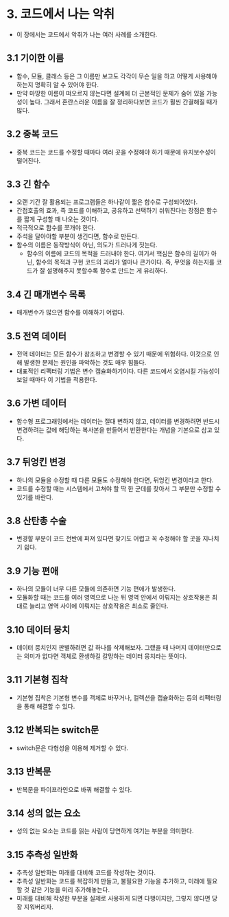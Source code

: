 # 3. 코드에서 나는 악취

- 이 장에서는 코드에서 악취가 나는 여러 사례를 소개한다.

## 3.1 기이한 이름

- 함수, 모듈, 클래스 등은 그 이름만 보고도 각각이 무슨 일을 하고 어떻게 사용해야하는지 명확히 알 수 있어야 한다.
- 만약 마땅한 이름이 떠오르지 않는다면 설계에 더 근본적인 문제가 숨어 있을 가능성이 높다. 그래서 혼란스러운 이름을 잘 정리하다보면 코드가 훨씬 간결해질 때가 많다.

## 3.2 중복 코드

- 중복 코드는 코드를 수정할 때마다 여러 곳을 수정해야 하기 때문에 유지보수성이 떨어진다.

## 3.3 긴 함수

- 오랜 기간 잘 활용되는 프로그램들은 하나같이 짧은 함수로 구성되어있다.
- 간접호출의 효과, 즉 코드를 이해하고, 공유하고 선택하기 쉬워진다는 장점은 함수를 짧게 구성할 때 나오는 것이다.
- 적극적으로 함수를 쪼개야 한다.
- 주석을 달아야할 부분이 생긴다면, 함수로 만든다.
- 함수의 이름은 동작방식이 아닌, 의도가 드러나게 짓는다.
  - 함수의 이름에 코드의 목적을 드러내야 한다. 여기서 핵심은 함수의 길이가 아닌, 함수의 목적과 구현 코드의 괴리가 얼마나 큰가이다. 즉, 무엇을 하는지를 코드가 잘 설명해주지 못할수록 함수로 만드는 게 유리하다.

## 3.4 긴 매개변수 목록

- 매개변수가 많으면 함수를 이해하기 어렵다.

## 3.5 전역 데이터

- 전역 데이터는 모든 함수가 참조하고 변경할 수 있기 때문에 위험하다. 이것으로 인해 발생한 문제는 원인을 파악하는 것도 매우 힘들다.
- 대표적인 리팩터링 기법은 변수 캡슐화하기이다. 다른 코드에서 오염시킬 가능성이 보일 때마다 이 기법을 적용한다.

## 3.6 가변 데이터

- 함수형 프로그래밍에서는 데이터는 절대 변하지 않고, 데이터를 변경하려면 반드시 변경하려는 값에 해당하는 복사본을 만들어서 반환한다는 개념을 기본으로 삼고 있다.

## 3.7 뒤엉킨 변경

- 하나의 모듈을 수정할 때 다른 모듈도 수정해야 한다면, 뒤엉킨 변경이라고 한다.
- 코드를 수정할 때는 시스템에서 고쳐야 할 딱 한 군데를 찾아서 그 부분만 수정할 수 있기를 바란다.

## 3.8 산탄총 수술

- 변경햘 부분이 코드 전반에 퍼져 있다면 찾기도 어렵고 꼭 수정해야 할 곳을 지나치기 쉽다.

## 3.9 기능 편애

- 하나의 모듈이 너무 다른 모듈에 의존하면 기능 편애가 발생한다.
- 모듈화할 때는 코드를 여러 영역으로 나눈 뒤 영역 안에서 이뤄지는 상호작용은 최대로 늘리고 영역 사이에 이뤄지는 상호작용은 최소로 줄인다.

## 3.10 데이터 뭉치

- 데이터 뭉치인지 판별하려면 값 하나를 삭제해보자. 그랬을 때 나머지 데이터만으로는 의미가 없다면 객체로 환생하길 갈망하는 데이터 뭉치라는 뜻이다.

## 3.11 기본형 집착

- 기본형 집착은 기본형 변수를 객체로 바꾸거나, 컬렉션을 캡슐화하는 등의 리팩터링을 통해 해결할 수 있다.

## 3.12 반복되는 switch문

- switch문은 다형성을 이용해 제거할 수 있다.

## 3.13 반복문

- 반복문을 파이프라인으로 바꿔 해결할 수 있다.

## 3.14 성의 없는 요소

- 성의 없는 요소는 코드를 읽는 사람이 당연하게 여기는 부분을 의미한다.

## 3.15 추측성 일반화

- 추측성 일반화는 미래를 대비해 코드를 작성하는 것이다.
- 추측성 일반화는 코드를 복잡하게 만들고, 불필요한 기능을 추가하고, 미래에 필요할 것 같은 기능을 미리 추가해놓는다.
- 미래를 대비해 작성한 부분을 실제로 사용하게 되면 다행이지만, 그렇지 않다면 당장 지워버리자.
